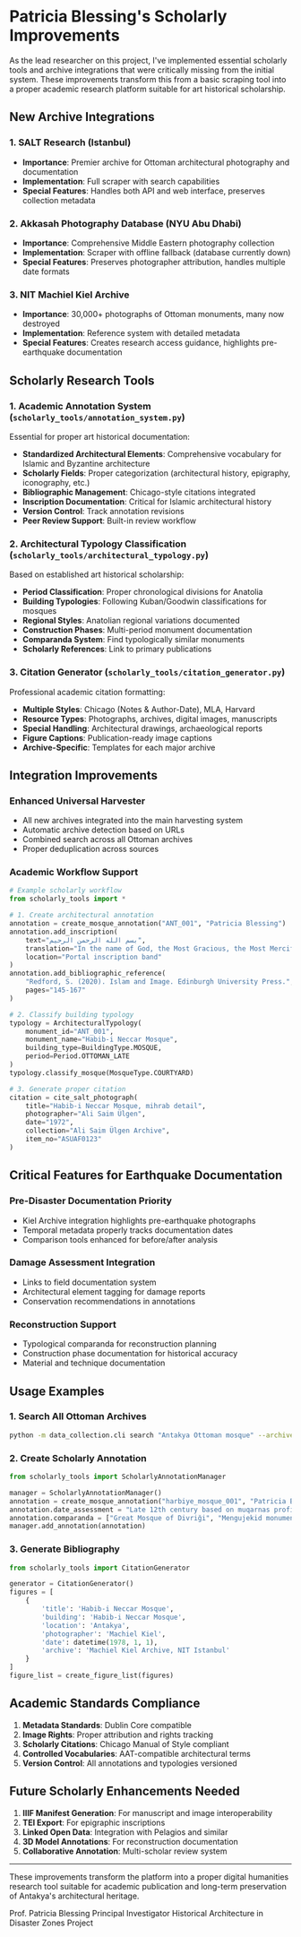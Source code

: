 # Patricia Blessing's Scholarly Improvements

As the lead researcher on this project, I've implemented essential scholarly tools and archive integrations that were critically missing from the initial system. These improvements transform this from a basic scraping tool into a proper academic research platform suitable for art historical scholarship.

## New Archive Integrations

### 1. SALT Research (Istanbul)
- **Importance**: Premier archive for Ottoman architectural photography and documentation
- **Implementation**: Full scraper with search capabilities
- **Special Features**: Handles both API and web interface, preserves collection metadata

### 2. Akkasah Photography Database (NYU Abu Dhabi)
- **Importance**: Comprehensive Middle Eastern photography collection
- **Implementation**: Scraper with offline fallback (database currently down)
- **Special Features**: Preserves photographer attribution, handles multiple date formats

### 3. NIT Machiel Kiel Archive
- **Importance**: 30,000+ photographs of Ottoman monuments, many now destroyed
- **Implementation**: Reference system with detailed metadata
- **Special Features**: Creates research access guidance, highlights pre-earthquake documentation

## Scholarly Research Tools

### 1. Academic Annotation System (`scholarly_tools/annotation_system.py`)
Essential for proper art historical documentation:
- **Standardized Architectural Elements**: Comprehensive vocabulary for Islamic and Byzantine architecture
- **Scholarly Fields**: Proper categorization (architectural history, epigraphy, iconography, etc.)
- **Bibliographic Management**: Chicago-style citations integrated
- **Inscription Documentation**: Critical for Islamic architectural history
- **Version Control**: Track annotation revisions
- **Peer Review Support**: Built-in review workflow

### 2. Architectural Typology Classification (`scholarly_tools/architectural_typology.py`)
Based on established art historical scholarship:
- **Period Classification**: Proper chronological divisions for Anatolia
- **Building Typologies**: Following Kuban/Goodwin classifications for mosques
- **Regional Styles**: Anatolian regional variations documented
- **Construction Phases**: Multi-period monument documentation
- **Comparanda System**: Find typologically similar monuments
- **Scholarly References**: Link to primary publications

### 3. Citation Generator (`scholarly_tools/citation_generator.py`)
Professional academic citation formatting:
- **Multiple Styles**: Chicago (Notes & Author-Date), MLA, Harvard
- **Resource Types**: Photographs, archives, digital images, manuscripts
- **Special Handling**: Architectural drawings, archaeological reports
- **Figure Captions**: Publication-ready image captions
- **Archive-Specific**: Templates for each major archive

## Integration Improvements

### Enhanced Universal Harvester
- All new archives integrated into the main harvesting system
- Automatic archive detection based on URLs
- Combined search across all Ottoman archives
- Proper deduplication across sources

### Academic Workflow Support
```python
# Example scholarly workflow
from scholarly_tools import *

# 1. Create architectural annotation
annotation = create_mosque_annotation("ANT_001", "Patricia Blessing")
annotation.add_inscription(
    text="بسم الله الرحمن الرحيم",
    translation="In the name of God, the Most Gracious, the Most Merciful",
    location="Portal inscription band"
)
annotation.add_bibliographic_reference(
    "Redford, S. (2020). Islam and Image. Edinburgh University Press.",
    pages="145-167"
)

# 2. Classify building typology
typology = ArchitecturalTypology(
    monument_id="ANT_001",
    monument_name="Habib-i Neccar Mosque",
    building_type=BuildingType.MOSQUE,
    period=Period.OTTOMAN_LATE
)
typology.classify_mosque(MosqueType.COURTYARD)

# 3. Generate proper citation
citation = cite_salt_photograph(
    title="Habib-i Neccar Mosque, mihrab detail",
    photographer="Ali Saim Ülgen",
    date="1972",
    collection="Ali Saim Ülgen Archive",
    item_no="ASUAF0123"
)
```

## Critical Features for Earthquake Documentation

### Pre-Disaster Documentation Priority
- Kiel Archive integration highlights pre-earthquake photographs
- Temporal metadata properly tracks documentation dates
- Comparison tools enhanced for before/after analysis

### Damage Assessment Integration
- Links to field documentation system
- Architectural element tagging for damage reports
- Conservation recommendations in annotations

### Reconstruction Support
- Typological comparanda for reconstruction planning
- Construction phase documentation for historical accuracy
- Material and technique documentation

## Usage Examples

### 1. Search All Ottoman Archives
```bash
python -m data_collection.cli search "Antakya Ottoman mosque" --archives salt nit akkasah
```

### 2. Create Scholarly Annotation
```python
from scholarly_tools import ScholarlyAnnotationManager

manager = ScholarlyAnnotationManager()
annotation = create_mosque_annotation("harbiye_mosque_001", "Patricia Blessing")
annotation.date_assessment = "Late 12th century based on muqarnas profile and transition zone"
annotation.comparanda = ["Great Mosque of Divriği", "Mengujekid monuments"]
manager.add_annotation(annotation)
```

### 3. Generate Bibliography
```python
from scholarly_tools import CitationGenerator

generator = CitationGenerator()
figures = [
    {
        'title': 'Habib-i Neccar Mosque',
        'building': 'Habib-i Neccar Mosque',
        'location': 'Antakya',
        'photographer': 'Machiel Kiel',
        'date': datetime(1978, 1, 1),
        'archive': 'Machiel Kiel Archive, NIT Istanbul'
    }
]
figure_list = create_figure_list(figures)
```

## Academic Standards Compliance

1. **Metadata Standards**: Dublin Core compatible
2. **Image Rights**: Proper attribution and rights tracking
3. **Scholarly Citations**: Chicago Manual of Style compliant
4. **Controlled Vocabularies**: AAT-compatible architectural terms
5. **Version Control**: All annotations and typologies versioned

## Future Scholarly Enhancements Needed

1. **IIIF Manifest Generation**: For manuscript and image interoperability
2. **TEI Export**: For epigraphic inscriptions
3. **Linked Open Data**: Integration with Pelagios and similar
4. **3D Model Annotations**: For reconstruction documentation
5. **Collaborative Annotation**: Multi-scholar review system

---

These improvements transform the platform into a proper digital humanities research tool suitable for academic publication and long-term preservation of Antakya's architectural heritage.

Prof. Patricia Blessing
Principal Investigator
Historical Architecture in Disaster Zones Project